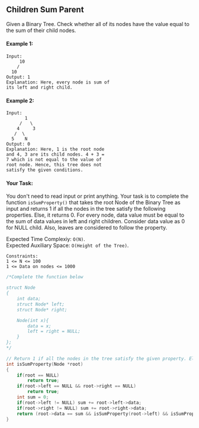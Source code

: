 ## Children Sum Parent

Given a Binary Tree. Check whether all of its nodes have the value equal to the sum of their child nodes.

#### Example 1:

```
Input:
     10
    /
  10
Output: 1
Explanation: Here, every node is sum of
its left and right child.
```

#### Example 2:

```
Input:
       1
     /   \
    4     3
   /  \
  5    N
Output: 0
Explanation: Here, 1 is the root node
and 4, 3 are its child nodes. 4 + 3 =
7 which is not equal to the value of
root node. Hence, this tree does not
satisfy the given conditions.
```

#### Your Task:

You don't need to read input or print anything. Your task is to complete the function `isSumProperty()` that takes the root Node of the Binary Tree as input and returns 1 if all the nodes in the tree satisfy the following properties. Else, it returns 0.
For every node, data value must be equal to the sum of data values in left and right children. Consider data value as 0 for NULL child. Also, leaves are considered to follow the property.

Expected Time Complexiy: `O(N)`.  
Expected Auxiliary Space: `O(Height of the Tree)`.

```
Constraints:
1 <= N <= 100
1 <= Data on nodes <= 1000
```

```c++
/*Complete the function below

struct Node
{
    int data;
    struct Node* left;
    struct Node* right;

    Node(int x){
        data = x;
        left = right = NULL;
    }
};
*/

// Return 1 if all the nodes in the tree satisfy the given property. Else return 0
int isSumProperty(Node *root)
{
    if(root == NULL)
        return true;
    if(root->left == NULL && root->right == NULL)
        return true;
    int sum = 0;
    if(root->left != NULL) sum += root->left->data;
    if(root->right != NULL) sum += root->right->data;
    return (root->data == sum && isSumProperty(root->left) && isSumProperty(root->right));
}
```
